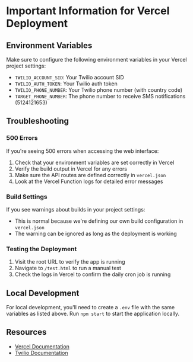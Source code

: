 # Important Information for Vercel Deployment

## Environment Variables

Make sure to configure the following environment variables in your Vercel project settings:

- `TWILIO_ACCOUNT_SID`: Your Twilio account SID
- `TWILIO_AUTH_TOKEN`: Your Twilio auth token
- `TWILIO_PHONE_NUMBER`: Your Twilio phone number (with country code)
- `TARGET_PHONE_NUMBER`: The phone number to receive SMS notifications (5124121653)

## Troubleshooting

### 500 Errors

If you're seeing 500 errors when accessing the web interface:

1. Check that your environment variables are set correctly in Vercel
2. Verify the build output in Vercel for any errors
3. Make sure the API routes are defined correctly in `vercel.json`
4. Look at the Vercel Function logs for detailed error messages

### Build Settings

If you see warnings about builds in your project settings:

- This is normal because we're defining our own build configuration in `vercel.json`
- The warning can be ignored as long as the deployment is working

### Testing the Deployment

1. Visit the root URL to verify the app is running
2. Navigate to `/test.html` to run a manual test
3. Check the logs in Vercel to confirm the daily cron job is running

## Local Development

For local development, you'll need to create a `.env` file with the same variables as listed above. Run `npm start` to start the application locally.

## Resources

- [Vercel Documentation](https://vercel.com/docs)
- [Twilio Documentation](https://www.twilio.com/docs)
